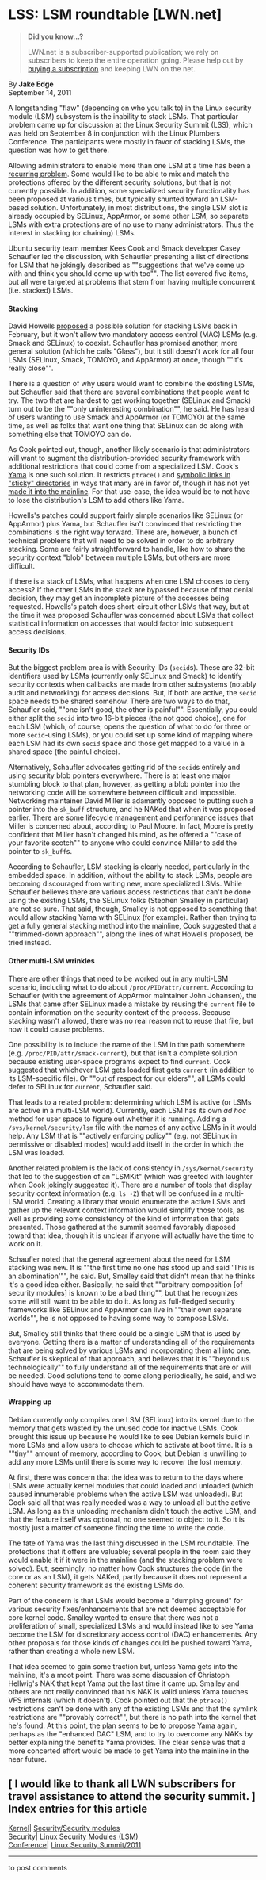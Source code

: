 # LSS: LSM roundtable [LWN.net]

> **Did you know...?**
> 
> LWN.net is a subscriber-supported publication; we rely on subscribers to keep the entire operation going. Please help out by [buying a subscription](/Promo/nst-nag4/subscribe) and keeping LWN on the net. 

By **Jake Edge**  
September 14, 2011 

A longstanding "flaw" (depending on who you talk to) in the Linux security module (LSM) subsystem is the inability to stack LSMs. That particular problem came up for discussion at the Linux Security Summit (LSS), which was held on September 8 in conjunction with the Linux Plumbers Conference. The participants were mostly in favor of stacking LSMs, the question was how to get there. 

Allowing administrators to enable more than one LSM at a time has been a [recurring problem](/Articles/368730/). Some would like to be able to mix and match the protections offered by the different security solutions, but that is not currently possible. In addition, some specialized security functionality has been proposed at various times, but typically shunted toward an LSM-based solution. Unfortunately, in most distributions, the single LSM slot is already occupied by SELinux, AppArmor, or some other LSM, so separate LSMs with extra protections are of no use to many administrators. Thus the interest in stacking (or chaining) LSMs. 

Ubuntu security team member Kees Cook and Smack developer Casey Schaufler led the discussion, with Schaufler presenting a list of directions for LSM that he jokingly described as ""suggestions that we've come up with and think you should come up with too"". The list covered five items, but all were targeted at problems that stem from having multiple concurrent (i.e. stacked) LSMs. 

#### Stacking

David Howells [proposed](/Articles/426921/) a possible solution for stacking LSMs back in February, but it won't allow two mandatory access control (MAC) LSMs (e.g. Smack and SELinux) to coexist. Schaufler has promised another, more general solution (which he calls "Glass"), but it still doesn't work for all four LSMs (SELinux, Smack, TOMOYO, and AppArmor) at once, though ""it's really close"". 

There is a question of why users would want to combine the existing LSMs, but Schaufler said that there are several combinations that people want to try. The two that are hardest to get working together (SELinux and Smack) turn out to be the ""only uninteresting combination"", he said. He has heard of users wanting to use Smack and AppArmor (or TOMOYO) at the same time, as well as folks that want one thing that SELinux can do along with something else that TOMOYO can do. 

As Cook pointed out, though, another likely scenario is that administrators will want to augment the distribution-provided security framework with additional restrictions that could come from a specialized LSM. Cook's [Yama](/Articles/393008/) is one such solution. It restricts `ptrace()` and [symbolic links in "sticky" directories](/Articles/390323/) in ways that many are in favor of, though it has not yet [made it into the mainline](/Articles/398607/). For that use-case, the idea would be to not have to lose the distribution's LSM to add others like Yama. 

Howells's patches could support fairly simple scenarios like SELinux (or AppArmor) plus Yama, but Schaufler isn't convinced that restricting the combinations is the right way forward. There are, however, a bunch of technical problems that will need to be solved in order to do arbitrary stacking. Some are fairly straightforward to handle, like how to share the security context "blob" between multiple LSMs, but others are more difficult. 

If there is a stack of LSMs, what happens when one LSM chooses to deny access? If the other LSMs in the stack are bypassed because of that denial decision, they may get an incomplete picture of the accesses being requested. Howells's patch does short-circuit other LSMs that way, but at the time it was proposed Schaufler was concerned about LSMs that collect statistical information on accesses that would factor into subsequent access decisions. 

#### Security IDs

But the biggest problem area is with Security IDs (`secid`s). These are 32-bit identifiers used by LSMs (currently only SELinux and Smack) to identify security contexts when callbacks are made from other subsystems (notably audit and networking) for access decisions. But, if both are active, the `secid` space needs to be shared somehow. There are two ways to do that, Schaufler said, ""one isn't good, the other is painful"". Essentially, you could either split the `secid` into two 16-bit pieces (the not good choice), one for each LSM (which, of course, opens the question of what to do for three or more `secid`-using LSMs), or you could set up some kind of mapping where each LSM had its own `secid` space and those get mapped to a value in a shared space (the painful choice). 

Alternatively, Schaufler advocates getting rid of the `secid`s entirely and using security blob pointers everywhere. There is at least one major stumbling block to that plan, however, as getting a blob pointer into the networking code will be somewhere between difficult and impossible. Networking maintainer David Miller is adamantly opposed to putting such a pointer into the `sk_buff` structure, and he NAKed that when it was proposed earlier. There are some lifecycle management and performance issues that Miller is concerned about, according to Paul Moore. In fact, Moore is pretty confident that Miller hasn't changed his mind, as he offered a ""case of your favorite scotch"" to anyone who could convince Miller to add the pointer to `sk_buff`s. 

According to Schaufler, LSM stacking is clearly needed, particularly in the embedded space. In addition, without the ability to stack LSMs, people are becoming discouraged from writing new, more specialized LSMs. While Schaufler believes there are various access restrictions that can't be done using the existing LSMs, the SELinux folks (Stephen Smalley in particular) are not so sure. That said, though, Smalley is not opposed to something that would allow stacking Yama with SELinux (for example). Rather than trying to get a fully general stacking method into the mainline, Cook suggested that a ""trimmed-down approach"", along the lines of what Howells proposed, be tried instead. 

#### Other multi-LSM wrinkles

There are other things that need to be worked out in any multi-LSM scenario, including what to do about `/proc/PID/attr/current`. According to Schaufler (with the agreement of AppArmor maintainer John Johansen), the LSMs that came after SELinux made a mistake by reusing the `current` file to contain information on the security context of the process. Because stacking wasn't allowed, there was no real reason not to reuse that file, but now it could cause problems. 

One possibility is to include the name of the LSM in the path somewhere (e.g. `/proc/PID/attr/smack-current`), but that isn't a complete solution because existing user-space programs expect to find `current`. Cook suggested that whichever LSM gets loaded first gets `current` (in addition to its LSM-specific file). Or ""out of respect for our elders"", all LSMs could defer to SELinux for `current`, Schaufler said. 

That leads to a related problem: determining which LSM is active (or LSMs are active in a multi-LSM world). Currently, each LSM has its own _ad hoc_ method for user space to figure out whether it is running. Adding a `/sys/kernel/security/lsm` file with the names of any active LSMs in it would help. Any LSM that is ""actively enforcing policy"" (e.g. not SELinux in permissive or disabled modes) would add itself in the order in which the LSM was loaded. 

Another related problem is the lack of consistency in `/sys/kernel/security` that led to the suggestion of an "LSMKit" (which was greeted with laughter when Cook jokingly suggested it). There are a number of tools that display security context information (e.g. `ls -Z`) that will be confused in a multi-LSM world. Creating a library that would enumerate the active LSMs and gather up the relevant context information would simplify those tools, as well as providing some consistency of the kind of information that gets presented. Those gathered at the summit seemed favorably disposed toward that idea, though it is unclear if anyone will actually have the time to work on it. 

Schaufler noted that the general agreement about the need for LSM stacking was new. It is ""the first time no one has stood up and said 'This is an abomination'"", he said. But, Smalley said that didn't mean that he thinks it's a good idea either. Basically, he said that ""arbitrary composition [of security modules] is known to be a bad thing"", but that he recognizes some will still want to be able to do it. As long as full-fledged security frameworks like SELinux and AppArmor can live in ""their own separate worlds"", he is not opposed to having some way to compose LSMs. 

But, Smalley still thinks that there could be a single LSM that is used by everyone. Getting there is a matter of understanding all of the requirements that are being solved by various LSMs and incorporating them all into one. Schaufler is skeptical of that approach, and believes that it is ""beyond us technologically"" to fully understand all of the requirements that are or will be needed. Good solutions tend to come along periodically, he said, and we should have ways to accommodate them. 

#### Wrapping up

Debian currently only compiles one LSM (SELinux) into its kernel due to the memory that gets wasted by the unused code for inactive LSMs. Cook brought this issue up because he would like to see Debian kernels build in more LSMs and allow users to choose which to activate at boot time. It is a ""tiny"" amount of memory, according to Cook, but Debian is unwilling to add any more LSMs until there is some way to recover the lost memory. 

At first, there was concern that the idea was to return to the days where LSMs were actually kernel modules that could loaded and unloaded (which caused innumerable problems when the active LSM was unloaded). But Cook said all that was really needed was a way to unload all but the active LSM. As long as this unloading mechanism didn't touch the active LSM, and that the feature itself was optional, no one seemed to object to it. So it is mostly just a matter of someone finding the time to write the code. 

The fate of Yama was the last thing discussed in the LSM roundtable. The protections that it offers are valuable; several people in the room said they would enable it if it were in the mainline (and the stacking problem were solved). But, seemingly, no matter how Cook structures the code (in the core or as an LSM), it gets NAKed, partly because it does not represent a coherent security framework as the existing LSMs do. 

Part of the concern is that LSMs would become a "dumping ground" for various security fixes/enhancements that are not deemed acceptable for core kernel code. Smalley wanted to ensure that there was not a proliferation of small, specialized LSMs and would instead like to see Yama become the LSM for discretionary access control (DAC) enhancements. Any other proposals for those kinds of changes could be pushed toward Yama, rather than creating a whole new LSM. 

That idea seemed to gain some traction but, unless Yama gets into the mainline, it's a moot point. There was some discussion of Christoph Hellwig's NAK that kept Yama out the last time it came up. Smalley and others are not really convinced that his NAK is valid unless Yama touches VFS internals (which it doesn't). Cook pointed out that the `ptrace()` restrictions can't be done with any of the existing LSMs and that the symlink restrictions are ""provably correct"", but there is no path into the kernel that he's found. At this point, the plan seems to be to propose Yama again, perhaps as the "enhanced DAC" LSM, and to try to overcome any NAKs by better explaining the benefits Yama provides. The clear sense was that a more concerted effort would be made to get Yama into the mainline in the near future. 

[ I would like to thank all LWN subscribers for travel assistance to attend the security summit. ]  
Index entries for this article  
---  
[Kernel](/Kernel/Index)| [Security/Security modules](/Kernel/Index#Security-Security_modules)  
[Security](/Security/Index/)| [Linux Security Modules (LSM)](/Security/Index/#Linux_Security_Modules_LSM)  
[Conference](/Archives/ConferenceIndex/)| [Linux Security Summit/2011](/Archives/ConferenceIndex/#Linux_Security_Summit-2011)  
  


* * *

to post comments 
